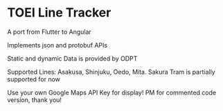 # TOEI Line Tracker

A port from Flutter to Angular

Implements json and protobuf APIs

Static and dynamic Data is provided by ODPT

Supported Lines: Asakusa, Shinjuku, Oedo, Mita.
Sakura Tram is partially supported for now

Use your own Google Maps API Key for display!
PM for commented code version, thank you!
